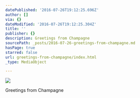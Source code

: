 ```yaml
---
datePublished: '2016-07-26T19:12:25.696Z'
author: []
via: {}
dateModified: '2016-07-26T19:12:25.304Z'
title: ''
publisher: {}
description: Greetings from Champagne
sourcePath: _posts/2016-07-26-greetings-from-champagne.md
hasPage: true
starred: false
url: greetings-from-champagne/index.html
_type: MediaObject

---
```

![](https://the-grid-user-content.s3-us-west-2.amazonaws.com/7f5fa168-48e9-4506-a09d-933fbc061dab.jpg)

Greetings from Champagne